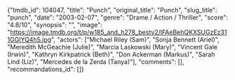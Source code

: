{"tmdb_id": 104047, "title": "Punch", "original_title": "Punch", "slug_title": "punch", "date": "2003-02-07", "genre": "Drame / Action / Thriller", "score": "4.8/10", "synopsis": "", "image": "https://image.tmdb.org/t/p/w185_and_h278_bestv2/lFAeBehQKXSUGzEz311GGIYQ4h5.jpg", "actors": ["Michael Riley (Sam)", "Sonja Bennett (Ariel)", "Meredith McGeachie (Julie)", "Marcia Laskowski (Mary)", "Vincent Gale (Irwin)", "Kathryn Kirkpatrick (Beth)", "Don Ackerman (Markus)", "Sarah Lind (Liz)", "Mercedes de la Zerda (Tanya)"], "comments": [], "recommandations_id": []}